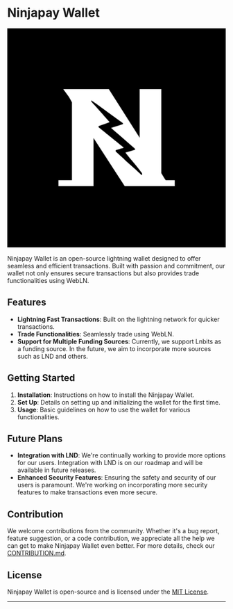 # Ninjapay Wallet

![Ninjapay Logo](assets/images/logo.png)

Ninjapay Wallet is an open-source lightning wallet designed to offer seamless and efficient transactions. Built with passion and commitment, our wallet not only ensures secure transactions but also provides trade functionalities using WebLN.

## Features

- **Lightning Fast Transactions**: Built on the lightning network for quicker transactions.
- **Trade Functionalities**: Seamlessly trade using WebLN.
- **Support for Multiple Funding Sources**: Currently, we support Lnbits as a funding source. In the future, we aim to incorporate more sources such as LND and others.

## Getting Started

1. **Installation**: Instructions on how to install the Ninjapay Wallet.
2. **Set Up**: Details on setting up and initializing the wallet for the first time.
3. **Usage**: Basic guidelines on how to use the wallet for various functionalities.

## Future Plans

- **Integration with LND**: We're continually working to provide more options for our users. Integration with LND is on our roadmap and will be available in future releases.
- **Enhanced Security Features**: Ensuring the safety and security of our users is paramount. We're working on incorporating more security features to make transactions even more secure.

## Contribution

We welcome contributions from the community. Whether it's a bug report, feature suggestion, or a code contribution, we appreciate all the help we can get to make Ninjapay Wallet even better. For more details, check our [CONTRIBUTION.md](path_to_contribution_guidelines.md).

## License

Ninjapay Wallet is open-source and is licensed under the [MIT License](LICENSE).

---
